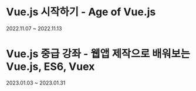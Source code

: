 # Vue.js 시작하기 - Age of Vue.js

2022.11.07 ~ 2022.11.13

# Vue.js 중급 강좌 - 웹앱 제작으로 배워보는 Vue.js, ES6, Vuex

2023.01.03 ~ 2023.01.31
